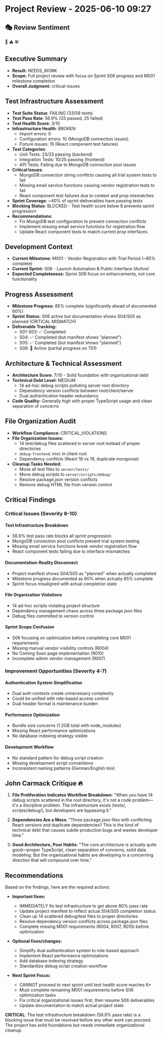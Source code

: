 # Project Review - 2025-06-10 09:27

## 🎭 Review Sentiment

🚨 ⚠️ 🛠️

## Executive Summary

- **Result:** NEEDS_WORK
- **Scope:** Full project review with focus on Sprint S06 progress and M001 milestone completion
- **Overall Judgment:** critical-issues

## Test Infrastructure Assessment

- **Test Suite Status**: FAILING (33/58 tests)
- **Test Pass Rate**: 56.9% (33 passed, 25 failed)
- **Test Health Score**: 3/10
- **Infrastructure Health**: BROKEN
  - Import errors: 0
  - Configuration errors: 10 (MongoDB connection issues)
  - Fixture issues: 15 (React component test failures)
- **Test Categories**:
  - Unit Tests: 23/33 passing (backend)
  - Integration Tests: 10/25 passing (frontend)
  - API Tests: Failing due to MongoDB connection pool issues
- **Critical Issues**:
  - MongoDB connection string conflicts causing all trial system tests to fail
  - Missing email service functions causing vendor registration tests to fail
  - React component test failures due to context and prop mismatches
- **Sprint Coverage**: ~40% of sprint deliverables have passing tests
- **Blocking Status**: BLOCKED - Test health score below 6 prevents sprint progression
- **Recommendations**:
  - Fix MongoDB test configuration to prevent connection conflicts
  - Implement missing email service functions for registration flow
  - Update React component tests to match current prop interfaces

## Development Context

- **Current Milestone:** M001 - Vendor Registration with Trial Period (~85% complete)
- **Current Sprint:** S06 - Launch Automation & Public Interface (Active)
- **Expected Completeness:** Sprint S06 focus on enhancements, not core functionality

## Progress Assessment

- **Milestone Progress:** 85% complete (significantly ahead of documented 60%)
- **Sprint Status:** S06 active but documentation shows S04/S05 as planned (CRITICAL MISMATCH)
- **Deliverable Tracking:** 
  - S01-S03: ✅ Completed
  - S04: ✅ Completed (but manifest shows "planned")
  - S05: ✅ Completed (but manifest shows "planned")
  - S06: 🔄 Active (partial progress on T01)

## Architecture & Technical Assessment

- **Architecture Score:** 7/10 - Solid foundation with organizational debt
- **Technical Debt Level:** MEDIUM 
  - 14 ad-hoc debug scripts polluting server root directory
  - Dependency version conflicts between root/client/server
  - Dual authentication header redundancy
- **Code Quality:** Generally high with proper TypeScript usage and clean separation of concerns

## File Organization Audit

- **Workflow Compliance:** CRITICAL_VIOLATIONS
- **File Organization Issues:** 
  - 14 test/debug files scattered in server root instead of proper directories
  - `debug-frontend.html` in client root 
  - Dependency conflicts (React 18 vs 19, duplicate mongoose)
- **Cleanup Tasks Needed:** 
  - Move all test files to `server/tests/`
  - Move debug scripts to `server/scripts/debug/`
  - Resolve package.json version conflicts
  - Remove debug HTML file from version control

## Critical Findings

### Critical Issues (Severity 8-10)

#### Test Infrastructure Breakdown
- 56.9% test pass rate blocks all sprint progression
- MongoDB connection pool conflicts prevent trial system testing
- Missing email service functions break vendor registration flow
- React component tests failing due to interface mismatches

#### Documentation-Reality Disconnect  
- Project manifest shows S04/S05 as "planned" when actually completed
- Milestone progress documented as 60% when actually 85% complete
- Sprint focus misaligned with actual completion state

#### File Organization Violations
- 14 ad-hoc scripts violating project structure
- Dependency management chaos across three package.json files
- Debug files committed to version control

#### Sprint Scope Confusion
- S06 focusing on optimization before completing core M001 requirements
- Missing manual vendor visibility controls (R004)
- No Coming Soon page implementation (R010)
- Incomplete admin vendor management (R007)

### Improvement Opportunities (Severity 4-7)

#### Authentication System Simplification
- Dual auth contexts create unnecessary complexity
- Could be unified with role-based access control
- Dual header format is maintenance burden

#### Performance Optimization
- Bundle size concerns (1.2GB total with node_modules)
- Missing React performance optimizations
- No database indexing strategy visible

#### Development Workflow
- No standard pattern for debug script creation
- Missing development script conventions
- Inconsistent naming patterns (German/English mix)

## John Carmack Critique 🔥

1. **File Proliferation Indicates Workflow Breakdown**: "When you have 14 debug scripts scattered in the root directory, it's not a code problem—it's a discipline problem. The infrastructure exists (tests/, scripts/debug/), but developers are bypassing it."

2. **Dependencies Are a Mess**: "Three package.json files with conflicting React versions and duplicate dependencies? This is the kind of technical debt that causes subtle production bugs and wastes developer time."

3. **Good Architecture, Poor Habits**: "The core architecture is actually quite good—proper TypeScript, clean separation of concerns, solid data modeling. But the organizational habits are developing in a concerning direction that will compound over time."

## Recommendations

Based on the findings, here are the required actions:

- **Important fixes:** 
  - IMMEDIATELY fix test infrastructure to get above 80% pass rate
  - Update project manifest to reflect actual S04/S05 completion status
  - Clean up 14 scattered debug/test files to proper directories
  - Resolve dependency version conflicts across package.json files
  - Complete missing M001 requirements (R004, R007, R010) before optimization

- **Optional fixes/changes:** 
  - Simplify dual authentication system to role-based approach
  - Implement React performance optimizations 
  - Add database indexing strategy
  - Standardize debug script creation workflow

- **Next Sprint Focus:** 
  - CANNOT proceed to next sprint until test health score reaches 6+
  - Must complete remaining M001 requirements before S06 optimization tasks
  - Fix critical organizational issues first, then resume S06 deliverables
  - Update documentation to match actual project state

**CRITICAL**: The test infrastructure breakdown (56.9% pass rate) is a blocking issue that must be resolved before any other work can proceed. The project has solid foundations but needs immediate organizational cleanup.
